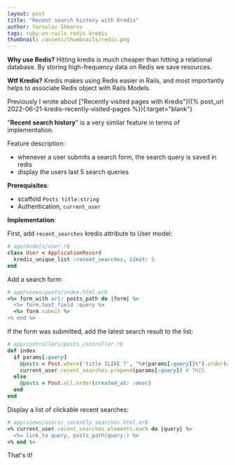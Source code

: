 ```yaml
---
layout: post
title: "Recent search history with Kredis"
author: Yaroslav Shmarov
tags: ruby-on-rails redis kredis
thumbnail: /assets/thumbnails/redis.png
---
```


**Why use Redis?** Hitting kredis is much cheaper than hitting a relational database. By storing high-frequency data on Redis we save resources.

**Wtf Kredis?** Kredis makes using Redis easier in Rails, and most importantly helps to associate Redis object with Rails Models.

Previously I wrote about ["Recently visited pages with Kredis"]({% post_url 2022-06-21-kredis-recently-visited-pages %}){:target="blank"}

"**Recent search history**" is a very similar feature in terms of implementation.

Feature description:
- whenever a user submits a search form, the search query is saved in redis
- display the users last 5 search queries

**Prerequisites**:
- scaffold `Posts title:string`
- Authentication, `current_user`

**Implementation**:

First, add `recent_searches` kredis attribute to User model:

```ruby
# app/models/user.rb
class User < ApplicationRecord
  kredis_unique_list :recent_searches, limit: 5
end
```

Add a search form:

```ruby
# app/views/posts/index.html.erb
<%= form_with url: posts_path do |form| %>
  <%= form.text_field :query %>
  <%= form.submit %>
<% end %>
```

If the form was submitted, add the latest search result to the list:

```ruby
# app/controllers/posts_controller.rb
def index
  if params[:query]
    @posts = Post.where('title ILIKE ?', "%#{params[:query]}%").order(created_at: :desc)
    current_user.recent_searches.prepend(params[:query]) # THIS
  else
    @posts = Post.all.order(created_at: :desc)
  end
end
```

Display a list of clickable recent searches:

```ruby
# app/views/users/_recently_searches.html.erb
<% current_user.recent_searches.elements.each do |query| %>
  <%= link_to query, posts_path(query:) %>
<% end %>
```

That's it!
